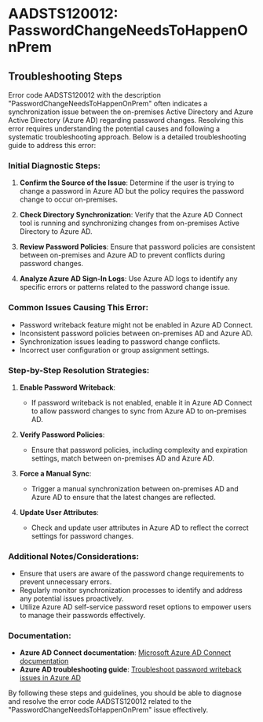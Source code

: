 # AADSTS120012: PasswordChangeNeedsToHappenOnPrem


## Troubleshooting Steps
Error code AADSTS120012 with the description "PasswordChangeNeedsToHappenOnPrem" often indicates a synchronization issue between the on-premises Active Directory and Azure Active Directory (Azure AD) regarding password changes. Resolving this error requires understanding the potential causes and following a systematic troubleshooting approach. Below is a detailed troubleshooting guide to address this error:

### Initial Diagnostic Steps:
1. **Confirm the Source of the Issue**: Determine if the user is trying to change a password in Azure AD but the policy requires the password change to occur on-premises.
   
2. **Check Directory Synchronization**: Verify that the Azure AD Connect tool is running and synchronizing changes from on-premises Active Directory to Azure AD.

3. **Review Password Policies**: Ensure that password policies are consistent between on-premises and Azure AD to prevent conflicts during password changes.

4. **Analyze Azure AD Sign-In Logs**: Use Azure AD logs to identify any specific errors or patterns related to the password change issue.

### Common Issues Causing This Error:
- Password writeback feature might not be enabled in Azure AD Connect.
- Inconsistent password policies between on-premises AD and Azure AD.
- Synchronization issues leading to password change conflicts.
- Incorrect user configuration or group assignment settings.

### Step-by-Step Resolution Strategies:
1. **Enable Password Writeback**:
   - If password writeback is not enabled, enable it in Azure AD Connect to allow password changes to sync from Azure AD to on-premises AD.

2. **Verify Password Policies**:
   - Ensure that password policies, including complexity and expiration settings, match between on-premises AD and Azure AD.

3. **Force a Manual Sync**:
   - Trigger a manual synchronization between on-premises AD and Azure AD to ensure that the latest changes are reflected.

4. **Update User Attributes**:
   - Check and update user attributes in Azure AD to reflect the correct settings for password changes.

### Additional Notes/Considerations:
- Ensure that users are aware of the password change requirements to prevent unnecessary errors.
- Regularly monitor synchronization processes to identify and address any potential issues proactively.
- Utilize Azure AD self-service password reset options to empower users to manage their passwords effectively.

### Documentation:
- **Azure AD Connect documentation**: [Microsoft Azure AD Connect documentation](https://docs.microsoft.com/en-us/azure/active-directory/hybrid/how-to-connect-install-roadmap)
- **Azure AD troubleshooting guide**: [Troubleshoot password writeback issues in Azure AD](https://docs.microsoft.com/en-us/azure/active-directory/authentication/howto-sspr-writeback#troubleshoot-password-writeback-issues)

By following these steps and guidelines, you should be able to diagnose and resolve the error code AADSTS120012 related to the "PasswordChangeNeedsToHappenOnPrem" issue effectively.